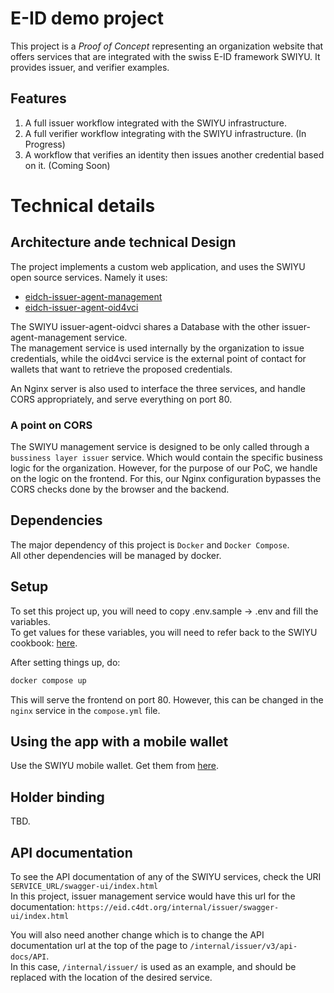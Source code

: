 # E-ID demo project
This project is a *Proof of Concept* representing an organization website that offers services
that are integrated with the swiss E-ID framework SWIYU. It provides issuer, and verifier examples.

## Features
1. A full issuer workflow integrated with the SWIYU infrastructure.
2. A full verifier workflow integrating with the SWIYU infrastructure. (In Progress)
3. A workflow that verifies an identity then issues another credential based on it. (Coming Soon) 

# Technical details

## Architecture ande technical Design
The project implements a custom web application, and uses the SWIYU open source services.
Namely it uses: 
- [eidch-issuer-agent-management](http://github.com/swiyu-admin-ch/eidch-issuer-agent-management)
- [eidch-issuer-agent-oid4vci](https://github.com/swiyu-admin-ch/eidch-issuer-agent-oid4vci)

The SWIYU issuer-agent-oidvci shares a Database with the other issuer-agent-management service.  
The management service is used internally by the organization to issue credentials, 
while the oid4vci service is the external point of contact for wallets that want to retrieve the proposed credentials.

An Nginx server is also used to interface the three services, and handle CORS appropriately,
and serve everything on port 80.

### A point on CORS
The SWIYU management service is designed to be only called through a `bussiness layer issuer` service. Which would 
contain the specific business logic for the organization. However, for the purpose of our PoC, we handle on the logic
on the frontend. For this, our Nginx configuration bypasses the CORS checks done by the browser and the backend.

## Dependencies
The major dependency of this project is `Docker` and `Docker Compose`.  
All other dependencies will be managed by docker.

## Setup
To set this project up, you will need to copy .env.sample -> .env and fill the variables.  
To get values for these variables, you will need to refer back to the SWIYU cookbook: 
[here](https://swiyu-admin-ch.github.io/cookbooks/onboarding-base-and-trust-registry/).

After setting things up, do: 

```sh
docker compose up
```
This will serve the frontend on port 80. However, this can be changed in the `nginx` service
in the `compose.yml` file.

## Using the app with a mobile wallet
Use the SWIYU mobile wallet. Get them from [here](https://swiyu-admin-ch.github.io/open-source-components/#swiyu-android--ios-app).

## Holder binding
TBD.

## API documentation
To see the API documentation of any of the SWIYU services, check the URI
`SERVICE_URL/swagger-ui/index.html`  
In this project, issuer management service would have this url for the documentation: `https://eid.c4dt.org/internal/issuer/swagger-ui/index.html`

You will also need another change which is to change the API documentation url
at the top of the page to `/internal/issuer/v3/api-docs/API`.  
In this case, `/internal/issuer/` is used as an example, and should be replaced with
the location of the desired service.
